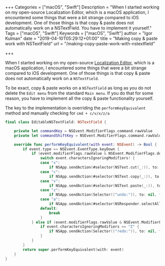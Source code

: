 +++
Categories = ["macOS", "Swift"]
Description = "When I started working on my open-source Localization Editor, which is a macOS application, I encountered some things that were a bit strange compared to iOS development. One of those things is that copy & paste does not automatically work on a NSTextField. You have to implement it yourself."
Tags = ["macOS", "Swift"]
Keywords = ["macOS", "Swift"]
author = "Igor Kulman"
date = "2019-04-10T05:29:12+01:00"
title = "Making copy & paste work with NSTextField"
url = "/making-copy-paste-work-with-nstextfield"

+++

When I started working on my open-source [Localization Editor](https://github.com/igorkulman/iOSLocalizationEditor), which is a macOS application, I encountered some things that were a bit strange compared to iOS development. One of those things is that copy & paste does not automatically work on a `NSTextField`.

To be exact, copy & paste works on a `NSTextField` as long as you do not delete the `Edit menu` from the standard `Main menu`. If you do that for some reason, you have to implement all the copy & paste functionality yourself.

The key to the implementation is overriding the `performKeyEquivalent` method and manually checking for `cmd + c/v/x/z/a`

```swift
final class EditableNSTextField: NSTextField {

    private let commandKey = NSEvent.ModifierFlags.command.rawValue
    private let commandShiftKey = NSEvent.ModifierFlags.command.rawValue | NSEvent.ModifierFlags.shift.rawValue

    override func performKeyEquivalent(with event: NSEvent) -> Bool {
        if event.type == NSEvent.EventType.keyDown {
            if (event.modifierFlags.rawValue & NSEvent.ModifierFlags.deviceIndependentFlagsMask.rawValue) == commandKey {
                switch event.charactersIgnoringModifiers! {
                case "x":
                    if NSApp.sendAction(#selector(NSText.cut(_:)), to: nil, from: self) { return true }
                case "c":
                    if NSApp.sendAction(#selector(NSText.copy(_:)), to: nil, from: self) { return true }
                case "v":
                    if NSApp.sendAction(#selector(NSText.paste(_:)), to: nil, from: self) { return true }
                case "z":
                    if NSApp.sendAction(Selector(("undo:")), to: nil, from: self) { return true }
                case "a":
                    if NSApp.sendAction(#selector(NSResponder.selectAll(_:)), to: nil, from: self) { return true }
                default:
                    break
                }
            } else if (event.modifierFlags.rawValue & NSEvent.ModifierFlags.deviceIndependentFlagsMask.rawValue) == commandShiftKey {
                if event.charactersIgnoringModifiers == "Z" {
                    if NSApp.sendAction(Selector(("redo:")), to: nil, from: self) { return true }
                }
            }
        }
        return super.performKeyEquivalent(with: event)
    }
}
```

<!--more-->